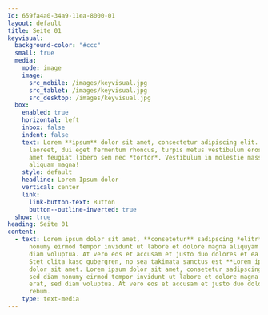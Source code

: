 ```yaml
---
Id: 659fa4a0-34a9-11ea-8000-01
layout: default
title: Seite 01
keyvisual:
  background-color: "#ccc"
  small: true
  media:
    mode: image
    image:
      src_mobile: /images/keyvisual.jpg
      src_tablet: /images/keyvisual.jpg
      src_desktop: /images/keyvisual.jpg
  box:
    enabled: true
    horizontal: left
    inbox: false
    indent: false
    text: Lorem **ipsum** dolor sit amet, consectetur adipiscing elit. Donec
      laoreet, dui eget fermentum rhoncus, turpis metus vestibulum eros, sit
      amet feugiat libero sem nec *tortor*. Vestibulum in molestie massa, eu
      aliquam magna!
    style: default
    headline: Lorem Ipsum dolor
    vertical: center
    link:
      link-button-text: Button
      button--outline-inverted: true
  show: true
heading: Seite 01
content:
  - text: Lorem ipsum dolor sit amet, **consetetur** sadipscing *elitr*, sed diam
      nonumy eirmod tempor invidunt ut labore et dolore magna aliquyam erat, sed
      diam voluptua. At vero eos et accusam et justo duo dolores et ea rebum.
      Stet clita kasd gubergren, no sea takimata sanctus est **Lorem ipsum**
      dolor sit amet. Lorem ipsum dolor sit amet, consetetur sadipscing elitr,
      sed diam nonumy eirmod tempor invidunt ut labore et dolore magna aliquyam
      erat, sed diam voluptua. At vero eos et accusam et justo duo dolores et ea
      rebum.
    type: text-media
---
```

